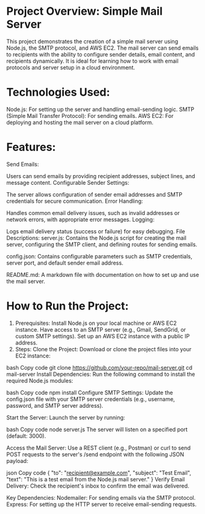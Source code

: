 
# Project Overview: Simple Mail Server

This project demonstrates the creation of a simple mail server using Node.js, the SMTP protocol, and AWS EC2. The mail server can send emails to recipients with the ability to configure sender details, email content, and recipients dynamically. It is ideal for learning how to work with email protocols and server setup in a cloud environment.

# Technologies Used:
Node.js: For setting up the server and handling email-sending logic.
SMTP (Simple Mail Transfer Protocol): For sending emails.
AWS EC2: For deploying and hosting the mail server on a cloud platform.
# Features:
Send Emails:

Users can send emails by providing recipient addresses, subject lines, and message content.
Configurable Sender Settings:

The server allows configuration of sender email addresses and SMTP credentials for secure communication.
Error Handling:

Handles common email delivery issues, such as invalid addresses or network errors, with appropriate error messages.
Logging:

Logs email delivery status (success or failure) for easy debugging.
File Descriptions:
server.js:
Contains the Node.js script for creating the mail server, configuring the SMTP client, and defining routes for sending emails.

config.json:
Contains configurable parameters such as SMTP credentials, server port, and default sender email address.

README.md:
A markdown file with documentation on how to set up and use the mail server.

# How to Run the Project:
1. Prerequisites:
Install Node.js on your local machine or AWS EC2 instance.
Have access to an SMTP server (e.g., Gmail, SendGrid, or custom SMTP settings).
Set up an AWS EC2 instance with a public IP address.
2. Steps:
Clone the Project:
Download or clone the project files into your EC2 instance:

bash
Copy code
git clone https://github.com/your-repo/mail-server.git
cd mail-server
Install Dependencies:
Run the following command to install the required Node.js modules:

bash
Copy code
npm install
Configure SMTP Settings:
Update the config.json file with your SMTP server credentials (e.g., username, password, and SMTP server address).

Start the Server:
Launch the server by running:

bash
Copy code
node server.js
The server will listen on a specified port (default: 3000).

Access the Mail Server:
Use a REST client (e.g., Postman) or curl to send POST requests to the server's /send endpoint with the following JSON payload:

json
Copy code
{
  "to": "recipient@example.com",
  "subject": "Test Email",
  "text": "This is a test email from the Node.js mail server."
}
Verify Email Delivery:
Check the recipient's inbox to confirm the email was delivered.

Key Dependencies:
Nodemailer: For sending emails via the SMTP protocol.
Express: For setting up the HTTP server to receive email-sending requests.
